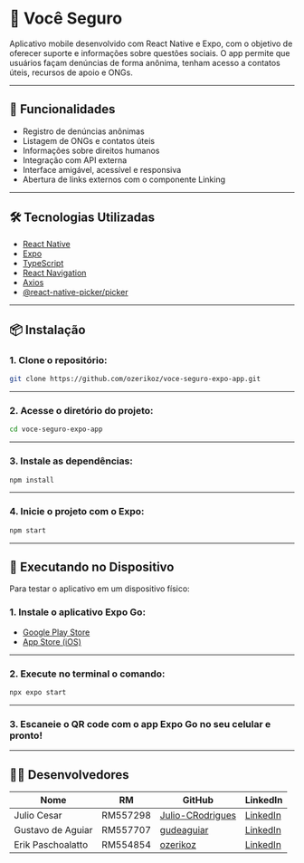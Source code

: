 # 📱 Você Seguro

Aplicativo mobile desenvolvido com React Native e Expo, com o objetivo de oferecer suporte e informações sobre questões sociais. O app permite que usuários façam denúncias de forma anônima, tenham acesso a contatos úteis, recursos de apoio e ONGs.

---

## 🚀 Funcionalidades

- Registro de denúncias anônimas  
- Listagem de ONGs e contatos úteis  
- Informações sobre direitos humanos  
- Integração com API externa  
- Interface amigável, acessível e responsiva  
- Abertura de links externos com o componente Linking  

---

## 🛠️ Tecnologias Utilizadas

- [React Native](https://reactnative.dev/)
- [Expo](https://expo.dev/)
- [TypeScript](https://www.typescriptlang.org/)
- [React Navigation](https://reactnavigation.org/)
- [Axios](https://axios-http.com/)
- [@react-native-picker/picker](https://github.com/react-native-picker/picker)

---

## 📦 Instalação

### 1. Clone o repositório:

```bash
git clone https://github.com/ozerikoz/voce-seguro-expo-app.git
```

---

### 2. Acesse o diretório do projeto:

```bash
cd voce-seguro-expo-app
```

---

### 3. Instale as dependências:

```bash
npm install
```

---

### 4. Inicie o projeto com o Expo:

```bash
npm start
```

---

## 📱 Executando no Dispositivo

Para testar o aplicativo em um dispositivo físico:

### 1. Instale o aplicativo **Expo Go**:

- [Google Play Store](https://play.google.com/store/apps/details?id=host.exp.exponent)
- [App Store (iOS)](https://apps.apple.com/app/expo-go/id982107779)

---

### 2. Execute no terminal o comando:

```bash
npx expo start
```

---

### 3. Escaneie o QR code com o app **Expo Go** no seu celular e pronto!

---

## 👨‍💻 Desenvolvedores

| Nome               | RM        | GitHub                                      | LinkedIn                                                 |
|--------------------|-----------|---------------------------------------------|-----------------------------------------------------------|
| Julio Cesar        | RM557298  | [Julio-CRodrigues](https://github.com/Julio-CRodrigues) | [LinkedIn](https://linkedin.com/in/julio-cesar-rodrigues29) |
| Gustavo de Aguiar  | RM557707  | [gudeaguiar](https://github.com/gudeaguiar) | [LinkedIn](https://linkedin.com/in/gustavo-de-aguiar-sn160308) |
| Erik Paschoalatto  | RM554854  | [ozerikoz](https://github.com/ozerikoz)     | [LinkedIn](https://linkedin.com/in/erikpaschoalatto)     |


